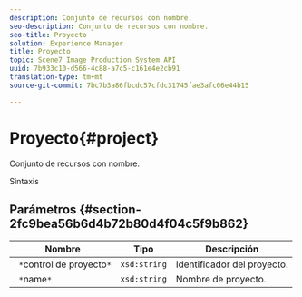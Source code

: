 ```yaml
---
description: Conjunto de recursos con nombre.
seo-description: Conjunto de recursos con nombre.
seo-title: Proyecto
solution: Experience Manager
title: Proyecto
topic: Scene7 Image Production System API
uuid: 7b933c10-d566-4c88-a7c5-c161e4e2cb91
translation-type: tm+mt
source-git-commit: 7bc7b3a86fbcdc57cfdc31745fae3afc06e44b15

---
```



# Proyecto{#project}

Conjunto de recursos con nombre.

Sintaxis

## Parámetros {#section-2fc9bea56b6d4b72b80d4f04c5f9b862}

| Nombre | Tipo | Descripción |
|---|---|---|
| ` *`control de proyecto`*` | `xsd:string` | Identificador del proyecto. |
| ` *`name`*` | `xsd:string` | Nombre de proyecto. |

